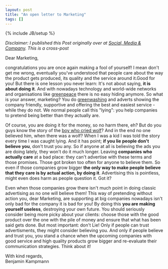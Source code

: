 ```yaml
---
layout: post
title: "An open letter to Marketing"
tags: []
---
```

{% include JB/setup %}

_Disclaimer: I published this Post originally over at [Social, Media & Company](http://socialmediaandcompany.blogspot.de/2010/11/open-letter-to-marketing.html). This is a cross-post_


Dear Marketing,

congratulations&nbsp;you are once again making a fool of yourself! I mean don't get me wrong, eventually you've understood that people care about the way the product gets produced, its quality and the service around it.Good for you! But there is one lesson you never learn: It's not about saying, **it is about doing it**. And with nowadays technology and world-wide networks and organisations like <a href="http://www.greenpeace.org/international/">greenpeace</a> there is no easy hiding anymore. So what is your answer, marketing? You do <a href="http://en.wikipedia.org/wiki/Greenwashing">greenwashing</a> and adverts showing the company friendly, supportive and offering the best and easiest service - while they do not. We normal people call this "lying": you help companies to&nbsp;pretend&nbsp;being better than they actually are.

Of course, you are doing it for the money, so no harm there, eh? But do you guys know the story of the <a href="http://en.wikipedia.org/wiki/The_Boy_Who_Cried_Wolf">boy who cried wolf</a>? And in the end no one believed him, when there was a wolf? When I was a kid I was told the story every time I was&nbsp;caught&nbsp;lying. And it has point; **if you lie people don't believe you**, don't trust you any. So if anyone at all is believing the ads you are doing lately, they won't do it much longer. Leaving **companies who actually care** at a bad place: they can't advertise with these terms and those promises. Those got broken too often for anyone to believe them. So even if those companies grow bigger **the only way to make people believe that they care is by actual action, by doing it**. Advertising this is pointless, might even does harm as people&nbsp;question it. Got it?

Even when those companies grow there isn't much point in doing classic advertising as no one will believe them!&nbsp;This way of pretending without action you, dear Marketing, are supporting at big companies nowadays isn't only bad for the company it is bad for you! By doing this **you are making yourself useless**, destroying your own future. You should seriously consider being more picky about your clients: choose those with the good product over the one with the pile of money and ensure that what has been said gets done. But most important:&nbsp;don't Lie! Only if people can trust advertisments, they might consider believing you. And only if people believe and trust you, you stand a chance when the upcoming companies with good service and high quality products grow bigger and re-evaluate their communication strategies. Think about it!

With kind regards,<br>
Benjamin Kampmann